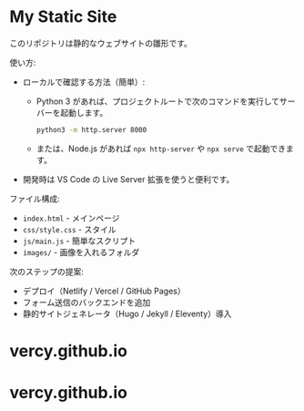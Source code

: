 # My Static Site

このリポジトリは静的なウェブサイトの雛形です。

使い方:

- ローカルで確認する方法（簡単）:
  - Python 3 があれば、プロジェクトルートで次のコマンドを実行してサーバーを起動します。

    ```bash
    python3 -m http.server 8000
    ```

  - または、Node.js があれば `npx http-server` や `npx serve` で起動できます。

- 開発時は VS Code の Live Server 拡張を使うと便利です。

ファイル構成:

- `index.html` - メインページ
- `css/style.css` - スタイル
- `js/main.js` - 簡単なスクリプト
- `images/` - 画像を入れるフォルダ

次のステップの提案:

- デプロイ（Netlify / Vercel / GitHub Pages）
- フォーム送信のバックエンドを追加
- 静的サイトジェネレータ（Hugo / Jekyll / Eleventy）導入
# vercy.github.io
# vercy.github.io
